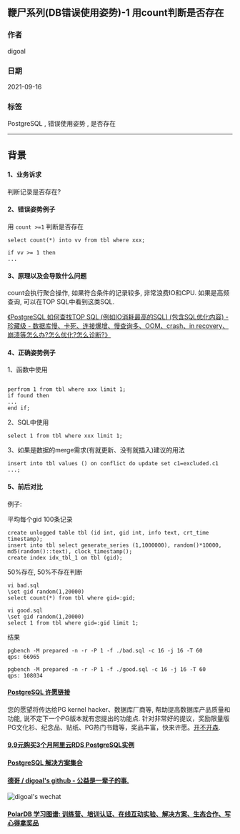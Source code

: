 ## 鞭尸系列(DB错误使用姿势)-1 用count判断是否存在  
  
### 作者  
digoal  
  
### 日期  
2021-09-16  
  
### 标签  
PostgreSQL , 错误使用姿势 , 是否存在   
  
----  
  
## 背景  
  
#### 1、业务诉求  
判断记录是否存在?  
  
#### 2、错误姿势例子  
用 `count >=1` 判断是否存在  
  
```  
select count(*) into vv from tbl where xxx;  
  
if vv >= 1 then  
...  
```  
  
#### 3、原理以及会导致什么问题  
count会执行聚合操作, 如果符合条件的记录较多, 非常浪费IO和CPU. 如果是高频查询, 可以在TOP SQL中看到这类SQL.   
  
[《PostgreSQL 如何查找TOP SQL (例如IO消耗最高的SQL) (包含SQL优化内容) - 珍藏级 - 数据库慢、卡死、连接爆增、慢查询多、OOM、crash、in recovery、崩溃等怎么办?怎么优化?怎么诊断?》](../201704/20170424_06.md)    
  
#### 4、正确姿势例子  
1、函数中使用  
```  
  
perfrom 1 from tbl where xxx limit 1;  
if found then  
...  
end if;  
```  
  
2、SQL中使用  
```  
select 1 from tbl where xxx limit 1;  
```  
  
3、如果是数据的merge需求(有就更新、没有就插入)建议的用法  
```  
insert into tbl values () on conflict do update set c1=excluded.c1 ...;   
```  
  
#### 5、前后对比  
例子:  
  
平均每个gid 100条记录  
  
```  
create unlogged table tbl (id int, gid int, info text, crt_time timestamp);  
insert into tbl select generate_series (1,1000000), random()*10000, md5(random()::text), clock_timestamp();  
create index idx_tbl_1 on tbl (gid);  
```  
  
50%存在, 50%不存在判断  
  
```  
vi bad.sql  
\set gid random(1,20000)   
select count(*) from tbl where gid=:gid;  
  
vi good.sql  
\set gid random(1,20000)  
select 1 from tbl where gid=:gid limit 1;  
```  
  
结果  
  
```  
pgbench -M prepared -n -r -P 1 -f ./bad.sql -c 16 -j 16 -T 60  
qps: 66965  
  
pgbench -M prepared -n -r -P 1 -f ./good.sql -c 16 -j 16 -T 60  
qps: 108034  
```  
  
  
#### [PostgreSQL 许愿链接](https://github.com/digoal/blog/issues/76 "269ac3d1c492e938c0191101c7238216")
您的愿望将传达给PG kernel hacker、数据库厂商等, 帮助提高数据库产品质量和功能, 说不定下一个PG版本就有您提出的功能点. 针对非常好的提议，奖励限量版PG文化衫、纪念品、贴纸、PG热门书籍等，奖品丰富，快来许愿。[开不开森](https://github.com/digoal/blog/issues/76 "269ac3d1c492e938c0191101c7238216").  
  
  
#### [9.9元购买3个月阿里云RDS PostgreSQL实例](https://www.aliyun.com/database/postgresqlactivity "57258f76c37864c6e6d23383d05714ea")
  
  
#### [PostgreSQL 解决方案集合](https://yq.aliyun.com/topic/118 "40cff096e9ed7122c512b35d8561d9c8")
  
  
#### [德哥 / digoal's github - 公益是一辈子的事.](https://github.com/digoal/blog/blob/master/README.md "22709685feb7cab07d30f30387f0a9ae")
  
  
![digoal's wechat](../pic/digoal_weixin.jpg "f7ad92eeba24523fd47a6e1a0e691b59")
  
  
#### [PolarDB 学习图谱: 训练营、培训认证、在线互动实验、解决方案、生态合作、写心得拿奖品](https://www.aliyun.com/database/openpolardb/activity "8642f60e04ed0c814bf9cb9677976bd4")
  
